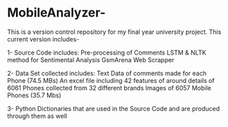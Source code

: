 # MobileAnalyzer-
This is a version control repository for my final year university project.
This current version includes-

1- Source Code includes:
    Pre-processing of Comments
    LSTM & NLTK method for Sentimental Analysis 
    GsmArena Web Scrapper 

2- Data Set collected includes: 
    Text Data of comments made for each Phone (74.5 MBs) 
    An excel file including 42 features of around details of 6061 Phones collected from 32 different brands
    Images of 6057 Mobile Phones (35.7 Mbs)

3- Python Dictionaries that are used in the Source Code and are produced through them as well 
